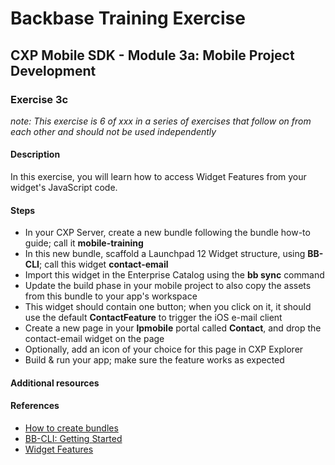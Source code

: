 # Backbase Training Exercise

## CXP Mobile SDK - Module 3a: Mobile Project Development

### Exercise 3c

_note: This exercise is 6 of xxx in a series of exercises that follow on from each other and should not be used independently_

#### Description

In this exercise, you will learn how to access Widget Features from your widget's JavaScript code.

#### Steps

 - In your CXP Server, create a new bundle following the bundle how-to guide; call it **mobile-training**
 - In this new bundle, scaffold a Launchpad 12 Widget structure, using **BB-CLI**; call this widget **contact-email**
 - Import this widget in the Enterprise Catalog using the **bb sync** command
 - Update the build phase in your mobile project to also copy the assets from this bundle to your app's workspace
 - This widget should contain one button; when you click on it, it should use the default **ContactFeature** to trigger the iOS e-mail client
 - Create a new page in your **lpmobile** portal called **Contact**, and drop the contact-email widget on the page
 - Optionally, add an icon of your choice for this page in CXP Explorer
 - Build & run your app; make sure the feature works as expected

#### Additional resources

#### References

 - [How to create bundles](https://my.backbase.com/resources/how-to-guides/what-are-bundles-how-can-they-help-me-and-how-do-i-make-them/)
 - [BB-CLI: Getting Started](https://my.backbase.com/resources/how-to-guides/bb-cli-the-one-cli-to-rule-them-all/)
 - [Widget Features](https://my.backbase.com/resources/documentation/mobile-sdk/0.11-beta/mobileapp_widgetfeatures.html)
